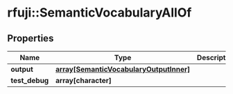 # rfuji::SemanticVocabularyAllOf


## Properties
Name | Type | Description | Notes
------------ | ------------- | ------------- | -------------
**output** | [**array[SemanticVocabularyOutputInner]**](SemanticVocabulary_output_inner.md) |  | [optional] 
**test_debug** | **array[character]** |  | [optional] 



